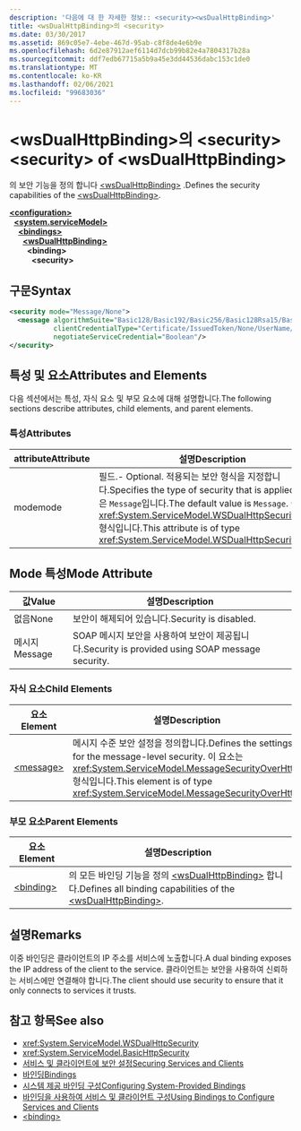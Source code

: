 ```yaml
---
description: '다음에 대 한 자세한 정보:: <security><wsDualHttpBinding>'
title: <wsDualHttpBinding>의 <security>
ms.date: 03/30/2017
ms.assetid: 869c05e7-4ebe-467d-95ab-c8f8de4e6b9e
ms.openlocfilehash: 6d2e87912aef6114d7dcb99b82e4a7804317b28a
ms.sourcegitcommit: ddf7edb67715a5b9a45e3dd44536dabc153c1de0
ms.translationtype: MT
ms.contentlocale: ko-KR
ms.lasthandoff: 02/06/2021
ms.locfileid: "99683036"
---
```

# <a name="security-of-wsdualhttpbinding"></a><span data-ttu-id="a0acf-103">\<wsDualHttpBinding>의 \<security></span><span class="sxs-lookup"><span data-stu-id="a0acf-103">\<security> of \<wsDualHttpBinding></span></span>

<span data-ttu-id="a0acf-104">의 보안 기능을 정의 합니다 [\<wsDualHttpBinding>](wsdualhttpbinding.md) .</span><span class="sxs-lookup"><span data-stu-id="a0acf-104">Defines the security capabilities of the [\<wsDualHttpBinding>](wsdualhttpbinding.md).</span></span>  
  
[**\<configuration>**](../configuration-element.md)\
&nbsp;&nbsp;[**\<system.serviceModel>**](system-servicemodel.md)\
&nbsp;&nbsp;&nbsp;&nbsp;[**\<bindings>**](bindings.md)\
&nbsp;&nbsp;&nbsp;&nbsp;&nbsp;&nbsp;[**\<wsDualHttpBinding>**](wsdualhttpbinding.md)\
&nbsp;&nbsp;&nbsp;&nbsp;&nbsp;&nbsp;&nbsp;&nbsp;**\<binding>**\
&nbsp;&nbsp;&nbsp;&nbsp;&nbsp;&nbsp;&nbsp;&nbsp;&nbsp;&nbsp;**\<security>**  
  
## <a name="syntax"></a><span data-ttu-id="a0acf-105">구문</span><span class="sxs-lookup"><span data-stu-id="a0acf-105">Syntax</span></span>  
  
```xml  
<security mode="Message/None">
  <message algorithmSuite="Basic128/Basic192/Basic256/Basic128Rsa15/Basic256Rsa15/TripleDes/TripleDesRsa15/Basic128Sha256/Basic192Sha256/TripleDesSha256/Basic128Sha256Rsa15/Basic192Sha256Rsa15/Basic256Sha256Rsa15/TripleDesSha256Rsa15"
           clientCredentialType="Certificate/IssuedToken/None/UserName/Windows"
           negotiateServiceCredential="Boolean"/>
</security>
```  
  
## <a name="attributes-and-elements"></a><span data-ttu-id="a0acf-106">특성 및 요소</span><span class="sxs-lookup"><span data-stu-id="a0acf-106">Attributes and Elements</span></span>  

 <span data-ttu-id="a0acf-107">다음 섹션에서는 특성, 자식 요소 및 부모 요소에 대해 설명합니다.</span><span class="sxs-lookup"><span data-stu-id="a0acf-107">The following sections describe attributes, child elements, and parent elements.</span></span>  
  
### <a name="attributes"></a><span data-ttu-id="a0acf-108">특성</span><span class="sxs-lookup"><span data-stu-id="a0acf-108">Attributes</span></span>  
  
|<span data-ttu-id="a0acf-109">attribute</span><span class="sxs-lookup"><span data-stu-id="a0acf-109">Attribute</span></span>|<span data-ttu-id="a0acf-110">설명</span><span class="sxs-lookup"><span data-stu-id="a0acf-110">Description</span></span>|  
|---------------|-----------------|  
|<span data-ttu-id="a0acf-111">mode</span><span class="sxs-lookup"><span data-stu-id="a0acf-111">mode</span></span>|<span data-ttu-id="a0acf-112">필드.</span><span class="sxs-lookup"><span data-stu-id="a0acf-112">-   Optional.</span></span> <span data-ttu-id="a0acf-113">적용되는 보안 형식을 지정합니다.</span><span class="sxs-lookup"><span data-stu-id="a0acf-113">Specifies the type of security that is applied.</span></span> <span data-ttu-id="a0acf-114">기본값은 `Message`입니다.</span><span class="sxs-lookup"><span data-stu-id="a0acf-114">The default value is `Message`.</span></span> <span data-ttu-id="a0acf-115">이 특성은 <xref:System.ServiceModel.WSDualHttpSecurityMode> 형식입니다.</span><span class="sxs-lookup"><span data-stu-id="a0acf-115">This attribute is of type <xref:System.ServiceModel.WSDualHttpSecurityMode>.</span></span>|  
  
## <a name="mode-attribute"></a><span data-ttu-id="a0acf-116">Mode 특성</span><span class="sxs-lookup"><span data-stu-id="a0acf-116">Mode Attribute</span></span>  
  
|<span data-ttu-id="a0acf-117">값</span><span class="sxs-lookup"><span data-stu-id="a0acf-117">Value</span></span>|<span data-ttu-id="a0acf-118">설명</span><span class="sxs-lookup"><span data-stu-id="a0acf-118">Description</span></span>|  
|-----------|-----------------|  
|<span data-ttu-id="a0acf-119">없음</span><span class="sxs-lookup"><span data-stu-id="a0acf-119">None</span></span>|<span data-ttu-id="a0acf-120">보안이 해제되어 있습니다.</span><span class="sxs-lookup"><span data-stu-id="a0acf-120">Security is disabled.</span></span>|  
|<span data-ttu-id="a0acf-121">메시지</span><span class="sxs-lookup"><span data-stu-id="a0acf-121">Message</span></span>|<span data-ttu-id="a0acf-122">SOAP 메시지 보안을 사용하여 보안이 제공됩니다.</span><span class="sxs-lookup"><span data-stu-id="a0acf-122">Security is provided using SOAP message security.</span></span>|  
  
### <a name="child-elements"></a><span data-ttu-id="a0acf-123">자식 요소</span><span class="sxs-lookup"><span data-stu-id="a0acf-123">Child Elements</span></span>  
  
|<span data-ttu-id="a0acf-124">요소</span><span class="sxs-lookup"><span data-stu-id="a0acf-124">Element</span></span>|<span data-ttu-id="a0acf-125">설명</span><span class="sxs-lookup"><span data-stu-id="a0acf-125">Description</span></span>|  
|-------------|-----------------|  
|[\<message>](message-of-wsdualhttpbinding.md)|<span data-ttu-id="a0acf-126">메시지 수준 보안 설정을 정의합니다.</span><span class="sxs-lookup"><span data-stu-id="a0acf-126">Defines the settings for the message-level security.</span></span> <span data-ttu-id="a0acf-127">이 요소는 <xref:System.ServiceModel.MessageSecurityOverHttp> 형식입니다.</span><span class="sxs-lookup"><span data-stu-id="a0acf-127">This element is of type <xref:System.ServiceModel.MessageSecurityOverHttp>.</span></span>|  
  
### <a name="parent-elements"></a><span data-ttu-id="a0acf-128">부모 요소</span><span class="sxs-lookup"><span data-stu-id="a0acf-128">Parent Elements</span></span>  
  
|<span data-ttu-id="a0acf-129">요소</span><span class="sxs-lookup"><span data-stu-id="a0acf-129">Element</span></span>|<span data-ttu-id="a0acf-130">설명</span><span class="sxs-lookup"><span data-stu-id="a0acf-130">Description</span></span>|  
|-------------|-----------------|  
|[\<binding>](bindings.md)|<span data-ttu-id="a0acf-131">의 모든 바인딩 기능을 정의 [\<wsDualHttpBinding>](wsdualhttpbinding.md) 합니다.</span><span class="sxs-lookup"><span data-stu-id="a0acf-131">Defines all binding capabilities of the [\<wsDualHttpBinding>](wsdualhttpbinding.md).</span></span>|  
  
## <a name="remarks"></a><span data-ttu-id="a0acf-132">설명</span><span class="sxs-lookup"><span data-stu-id="a0acf-132">Remarks</span></span>  

 <span data-ttu-id="a0acf-133">이중 바인딩은 클라이언트의 IP 주소를 서비스에 노출합니다.</span><span class="sxs-lookup"><span data-stu-id="a0acf-133">A dual binding exposes the IP address of the client to the service.</span></span> <span data-ttu-id="a0acf-134">클라이언트는 보안을 사용하여 신뢰하는 서비스에만 연결해야 합니다.</span><span class="sxs-lookup"><span data-stu-id="a0acf-134">The client should use security to ensure that it only connects to services it trusts.</span></span>  
  
## <a name="see-also"></a><span data-ttu-id="a0acf-135">참고 항목</span><span class="sxs-lookup"><span data-stu-id="a0acf-135">See also</span></span>

- <xref:System.ServiceModel.WSDualHttpSecurity>
- <xref:System.ServiceModel.BasicHttpSecurity>
- [<span data-ttu-id="a0acf-136">서비스 및 클라이언트에 보안 설정</span><span class="sxs-lookup"><span data-stu-id="a0acf-136">Securing Services and Clients</span></span>](../../../wcf/feature-details/securing-services-and-clients.md)
- [<span data-ttu-id="a0acf-137">바인딩</span><span class="sxs-lookup"><span data-stu-id="a0acf-137">Bindings</span></span>](../../../wcf/bindings.md)
- [<span data-ttu-id="a0acf-138">시스템 제공 바인딩 구성</span><span class="sxs-lookup"><span data-stu-id="a0acf-138">Configuring System-Provided Bindings</span></span>](../../../wcf/feature-details/configuring-system-provided-bindings.md)
- [<span data-ttu-id="a0acf-139">바인딩을 사용하여 서비스 및 클라이언트 구성</span><span class="sxs-lookup"><span data-stu-id="a0acf-139">Using Bindings to Configure Services and Clients</span></span>](../../../wcf/using-bindings-to-configure-services-and-clients.md)
- [\<binding>](bindings.md)
